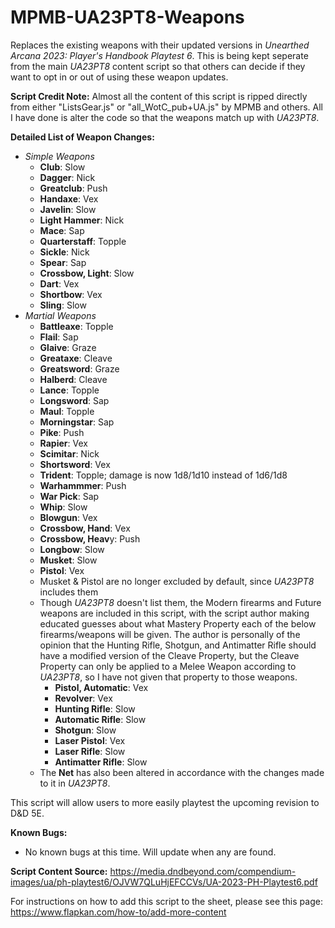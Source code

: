 # MPMB-UA23PT8-Weapons
Replaces the existing weapons with their updated versions in *Unearthed Arcana 2023: Player's Handbook Playtest 6*. This is being kept seperate from the main *UA23PT8* content script so that others can decide if they want to opt in or out of using these weapon updates.

**Script Credit Note:**
Almost all the content of this script is ripped directly from either "ListsGear.js" or "all_WotC_pub+UA.js" by MPMB and others. All I have done is alter the code so that the weapons match up with *UA23PT8*.

**Detailed List of Weapon Changes:**
- *Simple Weapons*
  - **Club**: Slow
  - **Dagger**: Nick
  - **Greatclub**: Push
  - **Handaxe**: Vex
  - **Javelin**: Slow
  - **Light Hammer**: Nick
  - **Mace**: Sap
  - **Quarterstaff**: Topple
  - **Sickle**: Nick
  - **Spear**: Sap
  - **Crossbow, Light**: Slow
  - **Dart**: Vex
  - **Shortbow**: Vex
  - **Sling**: Slow
- *Martial Weapons*
  - **Battleaxe**: Topple
  - **Flail**: Sap
  - **Glaive**: Graze
  - **Greataxe**: Cleave
  - **Greatsword**: Graze
  - **Halberd**: Cleave
  - **Lance**: Topple
  - **Longsword**: Sap
  - **Maul**: Topple
  - **Morningstar**: Sap
  - **Pike**: Push
  - **Rapier**: Vex
  - **Scimitar**: Nick
  - **Shortsword**: Vex
  - **Trident**: Topple; damage is now 1d8/1d10 instead of 1d6/1d8
  - **Warhammmer**: Push
  - **War Pick**: Sap
  - **Whip**: Slow
  - **Blowgun**: Vex
  - **Crossbow, Hand**: Vex
  - **Crossbow, Heav**y: Push
  - **Longbow**: Slow
  - **Musket**: Slow
  - **Pistol**: Vex
  - Musket & Pistol are no longer excluded by default, since *UA23PT8* includes them
  - Though *UA23PT8* doesn't list them, the Modern firearms and Future weapons are included in this script, with the script author making educated guesses about what Mastery Property each of the below firearms/weapons will be given. The author is personally of the opinion that the Hunting Rifle, Shotgun, and Antimatter Rifle should have a modified version of the Cleave Property, but the Cleave Property can only be applied to a Melee Weapon according to *UA23PT8*, so I have not given that property to those weapons.
    - **Pistol, Automatic**: Vex
    - **Revolver**: Vex
    - **Hunting Rifle**: Slow
    - **Automatic Rifle**: Slow
    - **Shotgun**: Slow
    - **Laser Pistol**: Vex
    - **Laser Rifle**: Slow
    - **Antimatter Rifle**: Slow
  - The **Net** has also been altered in accordance with the changes made to it in *UA23PT8*.

This script will allow users to more easily playtest the upcoming revision to D&D 5E.

**Known Bugs:**
- No known bugs at this time. Will update when any are found.

**Script Content Source:** https://media.dndbeyond.com/compendium-images/ua/ph-playtest6/OJVW7QLuHjEFCCVs/UA-2023-PH-Playtest6.pdf

For instructions on how to add this script to the sheet, please see this page: https://www.flapkan.com/how-to/add-more-content
